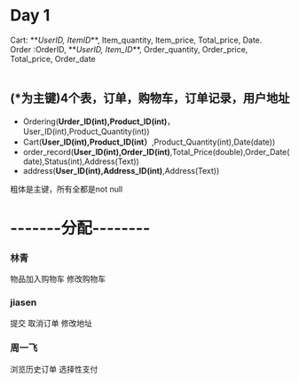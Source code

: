 <h1>Day 1</h1>
 Cart: **<i>UserID, ItemID</i>**, Item_quantity, Item_price, Total_price, Date.<br/>
 Order :OrderID, **<i>UserID, Item_ID</i>**, Order_quantity, Order_price, Total_price, Order_date<br/><br/>
 

## (*为主键)4个表，订单，购物车，订单记录，用户地址
- Ordering(**Urder_ID(int),Product_ID(int)**，User_ID(int),Product_Quantity(int))
- Cart(**User_ID(int),Product_ID(int）**,Product_Quantity(int),Date(date))
- order_record(**User_ID(int),Order_ID(int)**,Total_Price(double),Order_Date(date),Status(int),Address(Text))
- address(**User_ID(int),Address_ID(int)**,Address(Text)) 

粗体是主键，所有全都是not null
<h1>-------分配-------- </h1>


<h3>林青</h3>
物品加入购物车
修改购物车

<h3>jiasen</h3>
提交
取消订单
修改地址

<h3>周一飞</h3>
浏览历史订单
选择性支付
